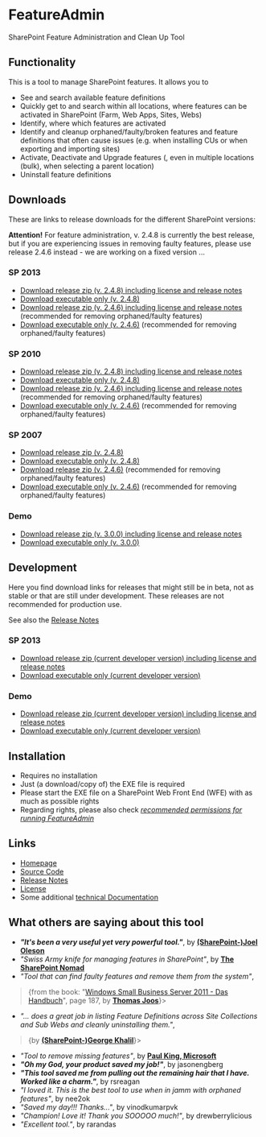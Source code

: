 # FeatureAdmin

SharePoint Feature Administration and Clean Up Tool

## Functionality

This is a tool to manage SharePoint features. It allows you to

* See and search available feature definitions
* Quickly get to and search within all locations, where features can be activated in SharePoint (Farm, Web Apps, Sites, Webs)
* Identify, where which features are activated
* Identify and cleanup orphaned/faulty/broken features and feature definitions that often cause issues (e.g. when installing CUs or when exporting and importing sites)
* Activate, Deactivate and Upgrade features (, even in multiple locations (bulk), when selecting a parent location)
* Uninstall feature definitions

## Downloads

These are links to release downloads for the different SharePoint versions:

**Attention!** For feature administration, v. 2.4.8 is currently the best release, but if you are experiencing issues in removing faulty features, please use release 2.4.6 instead - we are working on a fixed version ...

### SP 2013

* [Download release zip (v. 2.4.8) including license and release notes](https://github.com/achimismaili/featureadmin/raw/master/Releases/Sp2013/2.4.8/FeatureAdmin2013.zip)
* [Download executable only (v. 2.4.8)](https://github.com/achimismaili/featureadmin/raw/master/Releases/Sp2013/2.4.8/FeatureAdmin2013.exe)
* [Download release zip (v. 2.4.6) including license and release notes](https://github.com/achimismaili/featureadmin/raw/master/Releases/Sp2013/2.4.6/FeatureAdmin2013.zip) (recommended for removing orphaned/faulty features)
* [Download executable only (v. 2.4.6)](https://github.com/achimismaili/featureadmin/raw/master/Releases/Sp2013/2.4.6/FeatureAdmin2013.exe) (recommended for removing orphaned/faulty features)

### SP 2010

* [Download release zip (v. 2.4.8) including license and release notes](https://github.com/achimismaili/featureadmin/raw/master/Releases/Sp2010/2.4.8/FeatureAdmin2010.zip)
* [Download executable only (v. 2.4.8)](https://github.com/achimismaili/featureadmin/raw/master/Releases/Sp2010/2.4.8/FeatureAdmin2010.exe)
* [Download release zip (v. 2.4.6) including license and release notes](https://github.com/achimismaili/featureadmin/raw/master/Releases/Sp2010/2.4.6/FeatureAdmin2010.zip) (recommended for removing orphaned/faulty features)
* [Download executable only (v. 2.4.6)](https://github.com/achimismaili/featureadmin/raw/master/Releases/Sp2010/2.4.6/FeatureAdmin2010.exe) (recommended for removing orphaned/faulty features)

### SP 2007

* [Download release zip (v. 2.4.8)](https://github.com/achimismaili/featureadmin/raw/master/Releases/Sp2007/2.4.8/FeatureAdmin2007.zip)
* [Download executable only (v. 2.4.8)](https://github.com/achimismaili/featureadmin/raw/master/Releases/Sp2007/2.4.8/FeatureAdmin2007.exe)
* [Download release zip (v. 2.4.6)](https://github.com/achimismaili/featureadmin/raw/master/Releases/Sp2007/2.4.6/FeatureAdmin2007.zip) (recommended for removing orphaned/faulty features)
* [Download executable only (v. 2.4.6)](https://github.com/achimismaili/featureadmin/raw/master/Releases/Sp2007/2.4.6/FeatureAdmin2007.exe) (recommended for removing orphaned/faulty features)

### Demo
* [Download release zip (v. 3.0.0) including license and release notes](https://github.com/achimismaili/featureadmin/raw/master/Releases/demo/FeatureAdminDemo.zip)
* [Download executable only (v. 3.0.0)](https://github.com/achimismaili/featureadmin/raw/master/Releases/demo/FeatureAdminDemo.exe)

## Development

Here you find download links for releases that might still be in beta, not as stable or that are still under development. These releases are not recommended for production use.

See also the [Release Notes](Releases/ReleaseNotes.md)

### SP 2013

* [Download release zip (current developer version) including license and release notes](https://github.com/achimismaili/featureadmin/raw/development/Releases/Sp2013/FeatureAdmin2013.zip)
* [Download executable only (current developer version)](https://github.com/achimismaili/featureadmin/raw/development/Releases/Sp2013/FeatureAdmin2013.exe)

### Demo

* [Download release zip (current developer version) including license and release notes](https://github.com/achimismaili/featureadmin/raw/development/Releases/demo/FeatureAdminDemo.zip)
* [Download executable only (current developer version)](https://github.com/achimismaili/featureadmin/raw/development/Releases/demo/FeatureAdminDemo.exe)

## Installation

* Requires no installation
* Just (a download/copy of) the EXE file is required
* Please start the EXE file on a SharePoint Web Front End (WFE) with as much as possible rights
* Regarding rights, please also check _[recommended permissions for running FeatureAdmin](docs/Rights.md)_

<!-- ## Tool Description
FeatureAdmin is a tool for SharePoint administrators and developers to manage SP features. It finds and cleans faulty FeatureDefinitions and orphaned reminders.

The Feature Admin Tool finds faulty FeatureDefinitions and cleanly uninstalls them.
It finds feature remainders in sites, SiteCollections, WebApps and in the Farm, caused e.g. by forcefully uninstalled Features from a farm without deactivating them before. These faulty features, never visible, cause errors.
The Feature Admin Tool is able to identify them and remove them.
Very useful for major version upgrades e.g. to 2010 or 2013, or for downgrades from Enterprise to Standard.

Also, uninstall, (bulk) deactivate or (bulk) activate features with any scope farm wide.
Ideal, for activating or deactivating features in large farms with many sites and/or SiteCollections. -->

## Links

* [Homepage](https://www.featureadmin.com)
* [Source Code](https://github.com/achimismaili/featureadmin)
* [Release Notes](Releases/ReleaseNotes.md)
* [License](LICENSE.md)
* Some additional [technical Documentation](docs/Documentation.md)

## What others are saying about this tool
- _**"It's been a very useful yet very powerful tool."**_, by **[(SharePoint-)Joel Oleson](http://www.sharepointjoel.com/Lists/Posts/Post.aspx?ID=469)**
- _"Swiss Army knife for managing features in SharePoint"_, by **[The SharePoint Nomad](http://sharepointnomad.wordpress.com/2010/05/22/262/)**
- _"Tool that can find faulty features and remove them from the system"_,
>{from the book: "[Windows Small Business Server 2011 - Das Handbuch](http://www.amazon.de/Microsoft-Windows-Business-Server-Standard/dp/3866451385/ref=sr_1_1?s=books&ie=UTF8&qid=1307103905&sr=1-1)", page 187, by **[Thomas Joos](http://thomasjoos.wordpress.com/books/)**}>
- _"... does a great job in listing Feature Definitions across Site Collections and Sub Webs and cleanly uninstalling them."_,
>{by  **[(SharePoint-)George Khalil](http://sharepointgeorge.com/2009/upgrading-content-db-sharepoint-2010-part-1-preupgradecheck/)**}>
- _"Tool to remove missing features"_, by **[Paul King, Microsoft](http://blogs.msdn.com/b/paulking/archive/2011/10/05/removing-missingfeature-database-amp-missingwebpart-webpart-class-errors-from-sharepoint-2010.aspx)**
- _**"Oh my God, your product saved my job!"**_, by jasonengberg
- _**"This tool saved me from pulling out the remaining hair that I have. Worked like a charm."**_, by rsreagan
- _"I loved it. This is the best tool to use when in jamm with orphaned features"_, by nee2ok
- _"Saved my day!!! Thanks..."_, by vinodkumarpvk
- _"Champion! Love it! Thank you SOOOOO much!"_, by drewberrylicious
- _"Excellent tool."_, by rarandas

<!-- ... if the _Feature Admin Tool_ was able to help you, too, please rate it. -->

<!-- ## 'Features' of the FeatureAdmin Tool
* Web Apps are parsed automatically, after selecting one, all Site Collections in the Web App are shown
* When selecting a SiteCollection, all sites (webs) are listed automatically.
* logging information is shown (e.g. change of selections, features added or removed)
* Features and Feature Definitions are sorted (first after scope and then) after name
* The FeatureAdmin window and all internal windows are resizeable (starting with version 2.1) -->

<!-- ## Screenshots
Feature View - remove Features
![](docs/FeatureAdmin-Remove-Features.png)

Feature Definition View - activate or uninstall Features
![](docs/FeatureAdmin-Installed-Features.png) -->

<!-- ## The Problem, that triggered development of this tool:
After doing Solution Package based deployment for a while, I found out, that 'stsadm -o upgradesolution' is not supported, when features are added / removed. (see article about this [http://sharepointtipoftheday.blogspot.com/2009/06/solution-feature-upgrading-and.html](http://sharepointtipoftheday.blogspot.com/2009/06/solution-feature-upgrading-and.html))
Also, I had some cases, where Features had forcefully been uninstalled from a farm without deactivating them first in all Sites / SiteCollections / WebApps or in the Farm.

All this has caused errors and left overs in the Farm, e.g. it was not possible to open the WorkFlow Overview page in several SiteCollections, because it was complaining about missing Features. Also, when doing exports, you might run in the error: FatalError: Failed to compare two elements in the array.
## Roots of the Feature Admin Tool
I found the Faulty Feature Tool from "Steven Van de Craen", at
[http://www.moss2007.be/blogs/vandest/archive/2008/04/28/stsadm-o-export-fatalerror-failed-to-compare-two-elements-in-the-array.aspx](http://www.moss2007.be/blogs/vandest/archive/2008/04/28/stsadm-o-export-fatalerror-failed-to-compare-two-elements-in-the-array.aspx)
which solved some of my problems. It was very basic and I needed it for a lot more. -->